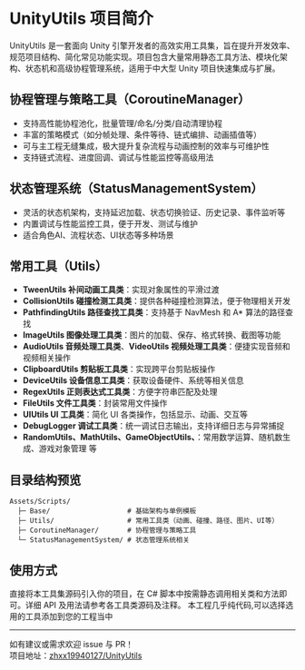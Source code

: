 # UnityUtils 项目简介

UnityUtils 是一套面向 Unity 引擎开发者的高效实用工具集，旨在提升开发效率、规范项目结构、简化常见功能实现。项目包含大量常用静态工具方法、模块化架构、状态机和高级协程管理系统，适用于中大型 Unity 项目快速集成与扩展。

## 协程管理与策略工具（CoroutineManager）

- 支持高性能协程池化，批量管理/命名/分类/自动清理协程
- 丰富的策略模式（如分帧处理、条件等待、链式编排、动画插值等）
- 可与主工程无缝集成，极大提升复杂流程与动画控制的效率与可维护性
- 支持链式流程、进度回调、调试与性能监控等高级用法

## 状态管理系统（StatusManagementSystem）

- 灵活的状态机架构，支持延迟加载、状态切换验证、历史记录、事件监听等
- 内置调试与性能监控工具，便于开发、测试与维护
- 适合角色AI、流程状态、UI状态等多种场景

## 常用工具（Utils）

- **TweenUtils 补间动画工具类**：实现对象属性的平滑过渡
- **CollisionUtils 碰撞检测工具类**：提供各种碰撞检测算法，便于物理相关开发
- **PathfindingUtils 路径查找工具类**：支持基于 NavMesh 和 A* 算法的路径查找
- **ImageUtils 图像处理工具类**：图片的加载、保存、格式转换、截图等功能
- **AudioUtils 音频处理工具类**、**VideoUtils 视频处理工具类**：便捷实现音频和视频相关操作
- **ClipboardUtils 剪贴板工具类**：实现跨平台剪贴板操作
- **DeviceUtils 设备信息工具类**：获取设备硬件、系统等相关信息
- **RegexUtils 正则表达式工具类**：方便字符串匹配及处理
- **FileUtils 文件工具类**：封装常用文件操作
- **UIUtils UI 工具类**：简化 UI 各类操作，包括显示、动画、交互等
- **DebugLogger 调试工具类**：统一调试日志输出，支持详细日志与异常捕捉
- **RandomUtils、MathUtils、GameObjectUtils、**：常用数学运算、随机数生成、游戏对象管理 等

## 目录结构预览

```
Assets/Scripts/
  ├─ Base/                   # 基础架构与单例模板
  ├─ Utils/                  # 常用工具类（动画、碰撞、路径、图片、UI等）
  ├─ CoroutineManager/       # 协程管理与策略工具
  └─ StatusManagementSystem/ # 状态管理系统相关
```

## 使用方式

直接将本工具集源码引入你的项目，在 C# 脚本中按需静态调用相关类和方法即可。详细 API 及用法请参考各工具类源码及注释。
本工程几乎纯代码,可以选择选用的工具添加到您的工程当中

----

如有建议或需求欢迎 issue 与 PR！  
项目地址：[zhxx19940127/UnityUtils](https://github.com/zhxx19940127/UnityUtils)
